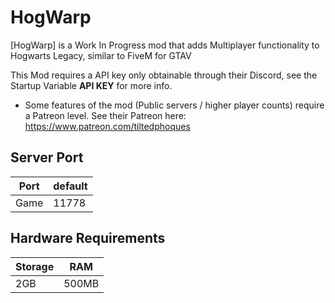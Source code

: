 # HogWarp
[HogWarp] is a Work In Progress mod that adds Multiplayer functionality to Hogwarts Legacy, similar to FiveM for GTAV


This Mod requires a API key only obtainable through their Discord, see the Startup Variable **API KEY** for more info.
- Some features of the mod (Public servers / higher player counts) require a Patreon level. See their Patreon here: https://www.patreon.com/tiltedphoques

## Server Port
| Port    | default |
|---------|---------|
| Game    | 11778   |

## Hardware Requirements
| Storage | RAM     |
|---------|---------|
| 2GB     | 500MB   |

